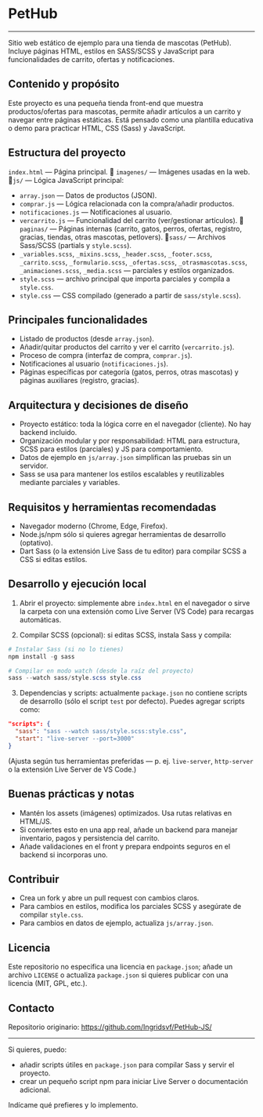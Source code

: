 # PetHub
---
Sitio web estático de ejemplo para una tienda de mascotas (PetHub). Incluye páginas HTML, estilos en SASS/SCSS y JavaScript para funcionalidades de carrito, ofertas y notificaciones.

## Contenido y propósito

Este proyecto es una pequeña tienda front-end que muestra productos/ofertas para mascotas, permite añadir artículos a un carrito y navegar entre páginas estáticas. Está pensado como una plantilla educativa o demo para practicar HTML, CSS (Sass) y JavaScript.

## Estructura del proyecto

`index.html` — Página principal.
📁 `imagenes/` — Imágenes usadas en la web.
📁`js/` — Lógica JavaScript principal:
  - `array.json` — Datos de productos (JSON).
  - `comprar.js` — Lógica relacionada con la compra/añadir productos.
  - `notificaciones.js` — Notificaciones al usuario.
  - `vercarrito.js` — Funcionalidad del carrito (ver/gestionar artículos).
📁`paginas/` — Páginas internas (carrito, gatos, perros, ofertas, registro, gracias, tiendas, otras mascotas, petlovers).
📁`sass/` — Archivos Sass/SCSS (partials y `style.scss`).
  - `_variables.scss`, `_mixins.scss`, `_header.scss`, `_footer.scss`, `_carrito.scss`, `_formulario.scss`, `_ofertas.scss`, `_otrasmascotas.scss`, `_animaciones.scss`, `_media.scss` — parciales y estilos organizados.
  - `style.scss` — archivo principal que importa parciales y compila a `style.css`.
- `style.css` — CSS compilado (generado a partir de `sass/style.scss`).

## Principales funcionalidades

- Listado de productos (desde `array.json`).
- Añadir/quitar productos del carrito y ver el carrito (`vercarrito.js`).
- Proceso de compra (interfaz de compra, `comprar.js`).
- Notificaciones al usuario (`notificaciones.js`).
- Páginas específicas por categoría (gatos, perros, otras mascotas) y páginas auxiliares (registro, gracias).

## Arquitectura y decisiones de diseño

- Proyecto estático: toda la lógica corre en el navegador (cliente). No hay backend incluido.
- Organización modular y por responsabilidad: HTML para estructura, SCSS para estilos (parciales) y JS para comportamiento.
- Datos de ejemplo en `js/array.json` simplifican las pruebas sin un servidor.
- Sass se usa para mantener los estilos escalables y reutilizables mediante parciales y variables.

## Requisitos y herramientas recomendadas

- Navegador moderno (Chrome, Edge, Firefox).
- Node.js/npm sólo si quieres agregar herramientas de desarrollo (optativo).
- Dart Sass (o la extensión Live Sass de tu editor) para compilar SCSS a CSS si editas estilos.

## Desarrollo y ejecución local

1. Abrir el proyecto: simplemente abre `index.html` en el navegador o sirve la carpeta con una extensión como Live Server (VS Code) para recargas automáticas.

2. Compilar SCSS (opcional): si editas SCSS, instala Sass y compila:

```powershell
# Instalar Sass (si no lo tienes)
npm install -g sass

# Compilar en modo watch (desde la raíz del proyecto)
sass --watch sass/style.scss style.css
```

3. Dependencias y scripts: actualmente `package.json` no contiene scripts de desarrollo (sólo el script `test` por defecto). Puedes agregar scripts como:

```json
"scripts": {
  "sass": "sass --watch sass/style.scss:style.css",
  "start": "live-server --port=3000"
}
```

(Ajusta según tus herramientas preferidas — p. ej. `live-server`, `http-server` o la extensión Live Server de VS Code.)

## Buenas prácticas y notas

- Mantén los assets (imágenes) optimizados. Usa rutas relativas en HTML/JS.
- Si conviertes esto en una app real, añade un backend para manejar inventario, pagos y persistencia del carrito.
- Añade validaciones en el front y prepara endpoints seguros en el backend si incorporas uno.

## Contribuir

- Crea un fork y abre un pull request con cambios claros.
- Para cambios en estilos, modifica los parciales SCSS y asegúrate de compilar `style.css`.
- Para cambios en datos de ejemplo, actualiza `js/array.json`.

## Licencia

Este repositorio no especifica una licencia en `package.json`; añade un archivo `LICENSE` o actualiza `package.json` si quieres publicar con una licencia (MIT, GPL, etc.).

## Contacto

Repositorio originario: https://github.com/Ingridsvf/PetHub-JS/

---

Si quieres, puedo:
- añadir scripts útiles en `package.json` para compilar Sass y servir el proyecto.
- crear un pequeño script npm para iniciar Live Server o documentación adicional.

Indícame qué prefieres y lo implemento.

